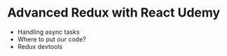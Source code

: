 # Advanced Redux with React Udemy

- Handling async tasks
- Where to put our code?
- Redux devtools
